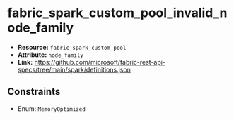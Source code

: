 # fabric_spark_custom_pool_invalid_node_family

- **Resource:** `fabric_spark_custom_pool`
- **Attribute:** `node_family`
- **Link:** https://github.com/microsoft/fabric-rest-api-specs/tree/main/spark/definitions.json

## Constraints
- Enum: ``MemoryOptimized``